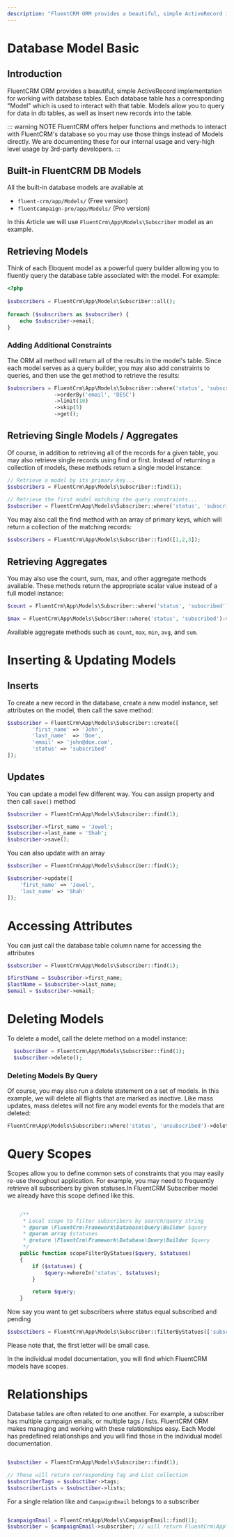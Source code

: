 ```yaml
---
description: "FluentCRM ORM provides a beautiful, simple ActiveRecord implementation for working with database tables. Each database table has a corresponding 'Model' which is used to interact with that table. Models allow you to query for data in db tables, as well as insert new records into the table."
---
```


# Database Model Basic

## Introduction
FluentCRM ORM provides a beautiful, simple ActiveRecord implementation for working with database tables. Each database table has a corresponding "Model" which is used to interact with that table. Models allow you to query for data in db tables, as well as insert new records into the table.

::: warning NOTE
FluentCRM offers helper functions and methods to interact with FluentCRM's database so you may use those things instead of Models directly. We are documenting these for our internal usage and very-high level usage by 3rd-party developers.
:::


## Built-in FluentCRM DB Models
All the built-in database models are available at

- `fluent-crm/app/Models/` (Free version)
- `fluentcampaign-pro/app/Models/` (Pro version)

In this Article we will use `FluentCrm\App\Models\Subscriber` model as an example.

## Retrieving Models
Think of each Eloquent model as a powerful query builder allowing you to fluently query the database table associated with the model. For example:

```php
<?php
 
$subscribers = FluentCrm\App\Models\Subscriber::all();
 
foreach ($subscribers as $subscriber) {
    echo $subscriber->email;
}

```

### Adding Additional Constraints

The ORM all method will return all of the results in the model's table. Since each model serves as a query builder, you may also add constraints to queries, and then use the get method to retrieve the results:

```php 
$subscribers = FluentCrm\App\Models\Subscriber::where('status', 'subscribed')
               ->orderBy('email', 'DESC')
               ->limit(10)
               ->skip(5)
               ->get();
```

## Retrieving Single Models / Aggregates

Of course, in addition to retrieving all of the records for a given table, you may also retrieve single records using find or first. Instead of returning a collection of models, these methods return a single model instance:

```php
// Retrieve a model by its primary key...
$subscribers = FluentCrm\App\Models\Subscriber::find(1);
 
// Retrieve the first model matching the query constraints...
$subscriber = FluentCrm\App\Models\Subscriber::where('status', 'subscribed')->first();
```

You may also call the find method with an array of primary keys, which will return a collection of the matching records:

```php
$subscribers = FluentCrm\App\Models\Subscriber::find([1,2,3]);
 ```

## Retrieving Aggregates

You may also use the count, sum, max, and other aggregate methods available. These methods return the appropriate scalar value instead of a full model instance:
```php
$count = FluentCrm\App\Models\Subscriber::where('status', 'subscribed')->count();

$max = FluentCrm\App\Models\Subscriber::where('status', 'subscribed')->max('id');
```

Available aggregate methods such as `count`, `max`, `min`, `avg`, and `sum`.


# Inserting & Updating Models

## Inserts
To create a new record in the database, create a new model instance, set attributes on the model, then call the save method:

```php 
$subscriber = FluentCrm\App\Models\Subscriber::create([
        'first_name' => 'John',
        'last_name'  => 'Doe',
        'email' => 'john@doe.com',
        'status' => 'subscribed'       
]);
```

## Updates

You can update a model few different way. You can assign property and then call `save()` method

```php 
$subscriber = FluentCrm\App\Models\Subscriber::find(1);

$subscriber->first_name = 'Jewel';
$subscriber->last_name = 'Shah';
$subscriber->save();
```

You can also update with an array

```php 
$subscriber = FluentCrm\App\Models\Subscriber::find(1);

$subscriber->update([
    'first_name' => 'Jewel',
    'last_name' => 'Shah'
]);
```

# Accessing Attributes

You can just call the database table column name for accessing the attributes

```php 
$subscriber = FluentCrm\App\Models\Subscriber::find(1);

$firstName = $subscriber->first_name;
$lastName = $subscriber->last_name;
$email = $subscriber->email;
```

# Deleting Models

To delete a model, call the delete method on a model instance:

```php 
  $subscriber = FluentCrm\App\Models\Subscriber::find(1);
  $subscriber->delete();
```

### Deleting Models By Query

Of course, you may also run a delete statement on a set of models. In this example, we will delete all flights that are marked as inactive. Like mass updates, mass deletes will not fire any model events for the models that are deleted:

```php
FluentCrm\App\Models\Subscriber::where('status', 'unsubscribed')->delete();
```

# Query Scopes
Scopes allow you to define common sets of constraints that you may easily re-use throughout application. For example, you may need to frequently retrieve all subscribers by given statuses.In FluentCRM Subscriber model we already have this scope defined like this.

```php

    /**
     * Local scope to filter subscribers by search/query string
     * @param \FluentCrm\Framework\Database\Query\Builder $query
     * @param array $statuses
     * @return \FluentCrm\Framework\Database\Query\Builder $query
     */
    public function scopeFilterByStatues($query, $statuses)
    {
        if ($statuses) {
            $query->whereIn('status', $statuses);
        }

        return $query;
    }

```

Now say you want to get subscribers where status equal subscribed and pending

```php 
$subsctibers = FluentCrm\App\Models\Subscriber::filterByStatues(['subscribed', 'pending'])->get();
```
Please note that, the first letter will be small case.

In the individual model documentation, you will find which FluentCRM models have scopes.

# Relationships
Database tables are often related to one another. For example, a subscriber has multiple campaign emails, or multiple tags / lists. FluentCRM ORM makes managing and working with these relationships easy.
Each Model has predefined relationships and you will find those in the individual model documentation.

```php 

$subsctiber = FluentCrm\App\Models\Subscriber::find(1);

// These will return corresponding Tag and List collection
$subscriberTags = $subsctiber->tags;
$subscriberLists = $subsctiber->lists;

```

For a single relation like and `CampaignEmail` belongs to a subscriber

```php 

$campaignEmail = FluentCrm\App\Models\CampaignEmail::find(1);
$subscriber = $campaignEmail->subscriber; // will return FluentCrm\App\Models\Subscriber
```
